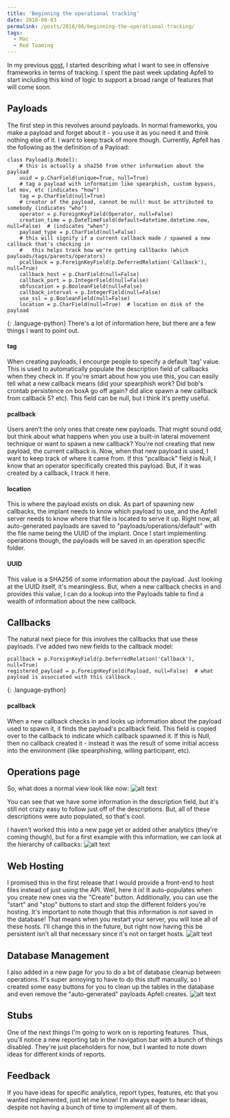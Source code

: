 ```yaml
---
title: 'Beginning the operational tracking'
date: 2018-08-03
permalink: /posts/2018/08/beginning-the-operational-tracking/
tags:
  - Mac
  - Red Teaming
---
```

In my previous [post](https://its-a-feature.github.io/posts/2018/07/current-frameworks-and-apfell/), I started describing what I want to see in offensive frameworks in terms of tracking. I spent the past week updating Apfell to start including this kind of logic to support a broad range of features that will come soon.

## Payloads
The first step in this revolves around payloads. In normal frameworks, you make a payload and forget about it - you use it as you need it and think nothing else of it. I want to keep track of more though. Currently, Apfell has the following as the definition of a Payload:
~~~
class Payload(p.Model):
    # this is actually a sha256 from other information about the payload
    uuid = p.CharField(unique=True, null=True)
    # tag a payload with information like spearphish, custom bypass, lat mov, etc (indicates "how")
    tag = p.CharField(null=True)
    # creator of the payload, cannot be null! must be attributed to somebody (indicates "who")
    operator = p.ForeignKeyField(Operator, null=False)
    creation_time = p.DateTimeField(default=datetime.datetime.now, null=False)  # (indicates "when")
    payload_type = p.CharField(null=False)
    # this will signify if a current callback made / spawned a new callback that's checking in
    #   this helps track how we're getting callbacks (which payloads/tags/parents/operators)
    pcallback = p.ForeignKeyField(p.DeferredRelation('Callback'), null=True)
    callback_host = p.CharField(null=False)
    callback_port = p.IntegerField(null=False)
    obfuscation = p.BooleanField(null=False)
    callback_interval = p.IntegerField(null=False)
    use_ssl = p.BooleanField(null=False)
    location = p.CharField(null=True)  # location on disk of the payload
~~~
{: .language-python}
There's a lot of information here, but there are a few things I want to point out.
#### tag
When creating payloads, I encourge people to specify a default 'tag' value. This is used to automatically populate the description field of callbacks when they check in. If you're smart about how you use this, you can easily tell what a new callback means (did your spearphish work? Did bob's crontab persistence on boxA go off again? did alice spawn a new callback from callback 5? etc).
This field can be null, but I think it's pretty useful.
#### pcallback
Users aren't the only ones that create new payloads. That might sound odd, but think about what happens when you use a built-in lateral movement technique or want to spawn a new callback? You're not creating that new payload, the current callback is. 
Now, when that new payload is used, I want to keep track of where it came from. If this "pcallback" field is Null, I know that an operator specifically created this payload. But, if it was created by a callback, I track it here.
#### location
This is where the payload exists on disk. As part of spawning new callbacks, the implant needs to know which payload to use, and the Apfell server needs to know where that file is located to serve it up. Right now, all auto-generated payloads are saved to "payloads/operations/default" with the file name being the UUID of the implant.
Once I start implementing operations though, the payloads will be saved in an operation specific folder.
#### UUID
This value is a SHA256 of some information about the payload. Just looking at the UUID itself, it's meaningless. But, when a new callback checks in and provides this value, I can do a lookup into the Payloads table to find a wealth of information about the new callback.

## Callbacks
The natural next piece for this involves the callbacks that use these payloads. I've added two new fields to the callback model:
~~~
pcallback = p.ForeignKeyField(p.DeferredRelation('Callback'), null=True)
registered_payload = p.ForeignKeyField(Payload, null=False)  # what payload is associated with this callback
~~~
{: .language-python}
#### pcallback
When a new callback checks in and looks up information about the payload used to spawn it, it finds the payload's pcallback field. This field is copied over to the callback to indicate which callback spawned it. If this is Null, then no callback created it - instead it was the result of some initial access into the environment (like spearphishing, willing participant, etc).

## Operations page
So, what does a normal view look like now:
![alt text][new_callback_view]

You can see that we have some information in the description field, but it's still not crazy easy to follow just off of the descriptions.
But, all of these descriptions were auto populated, so that's cool.

I haven't worked this into a new page yet or added other analytics (they're coming though), but for a first example with this information, we can look at the hierarchy of callbacks:
![alt text][base_analytic_api]

## Web Hosting
I promised this in the first release that I would provide a front-end to host files instead of just using the API. Well, here it is! It auto-populates when you create new ones via the "Create" button. Additionally, you can use the "start" and "stop" buttons to start and stop the different folders you're hosting. It's important to note though that this information is *not* saved in the database!
That means when you restart your server, you will lose all of these hosts. I'll change this in the future, but right now having this be persistent isn't all that necessary since it's not on target hosts.
![alt text][web_hosting]

## Database Management
I also added in a new page for you to do a bit of database cleanup between operations. It's super annoying to have to do this stuff manually, so I created some easy buttons for you to clean up the tables in the database and even remove the "auto-generated" payloads Apfell creates.
![alt text][database_management]

## Stubs
One of the next things I'm going to work on is reporting features. Thus, you'll notice a new reporting tab in the navigation bar with a bunch of things disabled. They're just placeholders for now, but I wanted to note down ideas for different kinds of reports.

## Feedback
If you have ideas for specific analytics, report types, features, etc that you wanted implemented, just let me know! I'm always eager to hear ideas, despite not having a bunch of time to implement all of them.

[base_analytic_api]: https://github.com/its-a-feature/its-a-feature.github.io/raw/master/images/base_analytic_api.JPG "Base Analytic Tree"
[database_management]: https://github.com/its-a-feature/its-a-feature.github.io/raw/master/images/database_management.JPG "Apfell database management page"
[new_callback_view]: https://github.com/its-a-feature/its-a-feature.github.io/raw/master/images/new_callback_view.JPG "Apfell operations callback page"
[web_hosting]: https://github.com/its-a-feature/its-a-feature.github.io/raw/master/images/web_hosting.JPG "Apfell Web Hosting"

